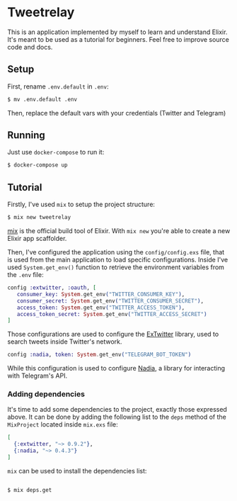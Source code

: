 # Tweetrelay
This is an application implemented by myself to learn and understand Elixir.
It's meant to be used as a tutorial for beginners.
Feel free to improve source code and docs.

## Setup
First, rename `.env.default` in `.env`:

```bash
$ mv .env.default .env
```

Then, replace the default vars with your credentials (Twitter and Telegram)

## Running
Just use `docker-compose` to run it:

```bash
$ docker-compose up
```

## Tutorial
Firstly, I've used `mix` to setup the project structure:

```bash
$ mix new tweetrelay
```

[mix](https://hexdocs.pm/mix/Mix.html) is the official build tool of Elixir.
With `mix new` you're able to create a new Elixir app scaffolder.

Then, I've configured the application using the `config/config.exs` file, that is used from the main application to load specific configurations.
Inside I've used `System.get_env()` function to retrieve the environment variables from the `.env` file:

```elixir
config :extwitter, :oauth, [
   consumer_key: System.get_env("TWITTER_CONSUMER_KEY"),
   consumer_secret: System.get_env("TWITTER_CONSUMER_SECRET"),
   access_token: System.get_env("TWITTER_ACCESS_TOKEN"),
   access_token_secret: System.get_env("TWITTER_ACCESS_SECRET")
]
```

Those configurations are used to configure the [ExTwitter](https://github.com/parroty/extwitter) library, used to search tweets inside Twitter's network.

```elixir
config :nadia, token: System.get_env("TELEGRAM_BOT_TOKEN")
```

While this configuration is used to configure [Nadia](https://github.com/zhyu/nadia), a library for interacting with Telegram's API.

### Adding dependencies
It's time to add some dependencies to the project, exactly those expressed above.
It can be done by adding the following list to the `deps` method of the `MixProject` located inside `mix.exs` file:

```elixir
[
  {:extwitter, "~> 0.9.2"},
  {:nadia, "~> 0.4.3"}
]
```

`mix` can be used to install the dependencies list:

```bash

$ mix deps.get
```
